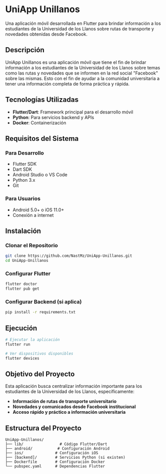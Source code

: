# UniApp Unillanos

Una aplicación móvil desarrollada en Flutter para brindar información a los estudiantes de la Universidad de los Llanos sobre rutas de transporte y novedades obtenidas desde Facebook.

## Descripción

UniApp Unillanos es una aplicación móvil que tiene el fin de brindar información a los estudiantes de la Universidad de los Llanos sobre temas como las rutas y novedades que se informen en la red social "Facebook" sobre las mismas. Esto con el fin de ayudar a la comunidad universitaria a tener una información completa de forma práctica y rápida.

## Tecnologías Utilizadas

- **Flutter/Dart**: Framework principal para el desarrollo móvil
- **Python**: Para servicios backend y APIs
- **Docker**: Containerización

## Requisitos del Sistema

### Para Desarrollo
- Flutter SDK
- Dart SDK
- Android Studio o VS Code
- Python 3.x
- Git

### Para Usuarios
- Android 5.0+ o iOS 11.0+
- Conexión a internet

## Instalación

### Clonar el Repositorio
```bash
git clone https://github.com/NastMz/UniApp-Unillanos.git
cd UniApp-Unillanos
```

### Configurar Flutter
```bash
flutter doctor
flutter pub get
```

### Configurar Backend (si aplica)
```bash
pip install -r requirements.txt
```

## Ejecución

```bash
# Ejecutar la aplicación
flutter run

# Ver dispositivos disponibles
flutter devices
```

## Objetivo del Proyecto

Esta aplicación busca centralizar información importante para los estudiantes de la Universidad de los Llanos, específicamente:

- **Información de rutas de transporte universitario**
- **Novedades y comunicados desde Facebook institucional**
- **Acceso rápido y práctico a información universitaria**

## Estructura del Proyecto

```
UniApp-Unillanos/
├── lib/                # Código Flutter/Dart
├── android/           # Configuración Android
├── ios/              # Configuración iOS
├── [backend]/        # Servicios Python (si existen)
├── Dockerfile        # Configuración Docker
└── pubspec.yaml      # Dependencias Flutter
```
